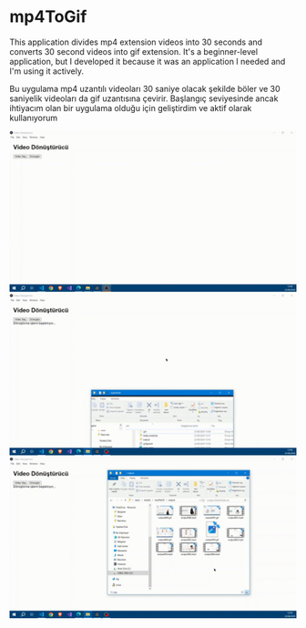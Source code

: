 # mp4ToGif

This application divides mp4 extension videos into 30 seconds and converts 30 second videos into gif extension. It's a beginner-level application, but I developed it because it was an application I needed and I'm using it actively.


Bu uygulama mp4 uzantılı videoları 30 saniye olacak şekilde böler ve 30 saniyelik videoları da gif uzantısına çevirir. Başlangıç seviyesinde ancak ihtiyacım olan bir uygulama olduğu için geliştirdim ve aktif olarak kullanıyorum


![Demo GIF](https://github.com/kudretkrbyk/mp4ToGif/blob/main/output/output000.gif)
![Demo GIF](https://github.com/kudretkrbyk/mp4ToGif/blob/main/output/output001.gif)
![Demo GIF](https://github.com/kudretkrbyk/mp4ToGif/blob/main/output/output002.gif)